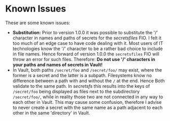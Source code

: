 # Known Issues

These are some known issues:

* **Substitution:** Prior to version 1.0.0 it was possible to substitute the '/' character in names and paths of secrets for the _secretsfiles_ FIO. I felt it too much of an edge case to have code dealing with it. Most users of IT technologies know the '/' character to be a rather bad choice to include in file names. Hence forward of version 1.0.0 the `secretsfiles` FIO will throw an error for such files. Therefore: **Do not use '/' characters in your paths and names of secrets in Vault!**
* In Vault, both paths `/secret/foo` and `/secret/foo/` may exist, where the former is a secret and the latter is a subpath. Filesystems know no difference between a path with and without the `/` at the end. Hence Both validate to the same path. In _secretsfs_ this results into the keys of `/secret/foo` being displayed as files next to the subdirectory `/secret/foo/`, while in reality those two are not connected in any way to each other in Vault. This may cause some confusion, therefore I advise to never create a secret with the same name as a path adjacent to each other in the same 'directory' in Vault.
